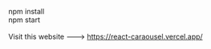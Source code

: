 npm install <br/>
npm start
<br/>
<br/>
Visit this website ---> https://react-caraousel.vercel.app/
